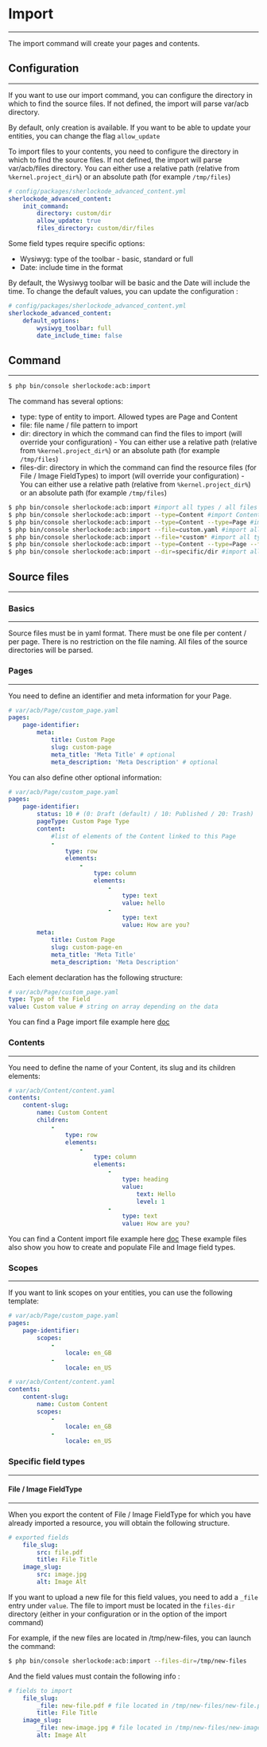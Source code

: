# Import

----

The import command will create your pages and contents.

## Configuration

----

If you want to use our import command, you can configure the directory in which to find the source files.
If not defined, the import will parse var/acb directory.

By default, only creation is available. If you want to be able to update your entities, you can change the flag `allow_update`

To import files to your contents, you need to configure the directory in which to find the source files. 
If not defined, the import will parse var/acb/files directory.
You can either use a relative path (relative from `%kernel.project_dir%`) or an absolute path (for example `/tmp/files`)


```yaml
# config/packages/sherlockode_advanced_content.yml
sherlockode_advanced_content:
    init_command:
        directory: custom/dir
        allow_update: true
        files_directory: custom/dir/files
```

Some field types require specific options:
- Wysiwyg: type of the toolbar - basic, standard or full
- Date: include time in the format

By default, the Wysiwyg toolbar will be basic and the Date will include the time.
To change the default values, you can update the configuration : 

```yaml
# config/packages/sherlockode_advanced_content.yml
sherlockode_advanced_content:
    default_options:
        wysiwyg_toolbar: full
        date_include_time: false
```

## Command

----

```bash
$ php bin/console sherlockode:acb:import
```

The command has several options:
- type: type of entity to import. Allowed types are Page and Content
- file: file name / file pattern to import
- dir: directory in which the command can find the files to import (will override your configuration) - You can either use a relative path (relative from `%kernel.project_dir%`) or an absolute path (for example `/tmp/files`)
- files-dir: directory in which the command can find the resource files (for File / Image FieldTypes) to import (will override your configuration) - You can either use a relative path (relative from `%kernel.project_dir%`) or an absolute path (for example `/tmp/files`)

```bash
$ php bin/console sherlockode:acb:import #import all types / all files in custom/dir
$ php bin/console sherlockode:acb:import --type=Content #import Content only / all files in custom/dir
$ php bin/console sherlockode:acb:import --type=Content --type=Page #import Content and Page / all files in custom/dir
$ php bin/console sherlockode:acb:import --file=custom.yaml #import all types / file named custom.yaml in custom/dir
$ php bin/console sherlockode:acb:import --file=*custom* #import all types / all files containing custom within their name in custom/dir
$ php bin/console sherlockode:acb:import --type=Content --type=Page --file=*custom* #import Content and Page / all files containing custom within their name in custom/dir
$ php bin/console sherlockode:acb:import --dir=specific/dir #import all types / all files in specific/dir
```

## Source files

----

### Basics

----

Source files must be in yaml format.
There must be one file per content / per page.
There is no restriction on the file naming. All files of the source directories will be parsed.

### Pages

----

You need to define an identifier and meta information for your Page.

```yaml
# var/acb/Page/custom_page.yaml
pages:
    page-identifier:
        meta:
            title: Custom Page
            slug: custom-page
            meta_title: 'Meta Title' # optional
            meta_description: 'Meta Description' # optional
```

You can also define other optional information: 
```yaml
# var/acb/Page/custom_page.yaml
pages:
    page-identifier:
        status: 10 # (0: Draft (default) / 10: Published / 20: Trash)
        pageType: Custom Page Type
        content:
            #list of elements of the Content linked to this Page
            -
                type: row
                elements:
                    -
                        type: column
                        elements: 
                            -
                                type: text
                                value: hello
                            -
                                type: text
                                value: How are you?
        meta:
            title: Custom Page
            slug: custom-page-en
            meta_title: 'Meta Title'
            meta_description: 'Meta Description'
```

Each element declaration has the following structure:
```yaml
# var/acb/Page/custom_page.yaml
type: Type of the Field
value: Custom value # string on array depending on the data
```

You can find a Page import file example here [doc](import/Page/custom_page.yaml)


### Contents

----

You need to define the name of your Content, its slug and its children elements: 

```yaml
# var/acb/Content/content.yaml
contents:
    content-slug:
        name: Custom Content
        children:
            -
                type: row
                elements:
                    -
                        type: column
                        elements:
                            -
                                type: heading
                                value: 
                                    text: Hello
                                    level: 1
                            -
                                type: text
                                value: How are you?
```

You can find a Content import file example here [doc](import/Content/standalone_content.yaml)
These example files also show you how to create and populate File and Image field types.

### Scopes

----

If you want to link scopes on your entities, you can use the following template:

```yaml
# var/acb/Page/custom_page.yaml
pages:
    page-identifier:
        scopes:
            -
                locale: en_GB
            -
                locale: en_US

# var/acb/Content/content.yaml
contents:
    content-slug:
        name: Custom Content
        scopes:
            -
                locale: en_GB
            -
                locale: en_US
```

### Specific field types

----

#### File / Image FieldType

----

When you export the content of File / Image FieldType for which you have already imported a resource,
you will obtain the following structure.

```yaml
# exported fields
    file_slug:
        src: file.pdf
        title: File Title
    image_slug:
        src: image.jpg
        alt: Image Alt
```

If you want to upload a new file for this field values, you need to add a `_file` entry under `value`.
The file to import must be located in the `files-dir` directory (either in your configuration or in the option of the import command)

For example, if the new files are located in /tmp/new-files, you can launch the command:
 
```bash
$ php bin/console sherlockode:acb:import --files-dir=/tmp/new-files
```

And the field values must contain the following info : 

```yaml
# fields to import
    file_slug:
        _file: new-file.pdf # file located in /tmp/new-files/new-file.pdf
        title: File Title
    image_slug:
        _file: new-image.jpg # file located in /tmp/new-files/new-image.png
        alt: Image Alt
```
